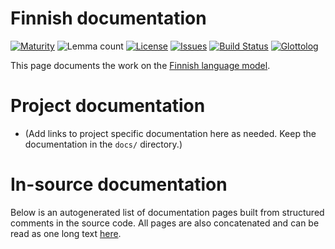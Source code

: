 # Finnish documentation

[![Maturity](https://img.shields.io/endpoint?url=https%3A%2F%2Fraw.githubusercontent.com%2Fgiellalt%2Flang-fin%2Fgh-pages%2Fmaturity.json)](https://giellalt.github.io/MaturityClassification.html)
![Lemma count](https://img.shields.io/endpoint?url=https%3A%2F%2Fraw.githubusercontent.com%2Fgiellalt%2Flang-fin%2Fgh-pages%2Flemmacount.json)
[![License](https://img.shields.io/github/license/giellalt/lang-fin)](https://github.com/giellalt/lang-fin/blob/main/LICENSE)
[![Issues](https://img.shields.io/github/issues/giellalt/lang-fin)](https://github.com/giellalt/lang-fin/issues)
[![Build Status](https://builds.giellalt.org/api/badge/lang-fin?label=CI)](https://builds.giellalt.org/pipelines/lang-fin/builds/latest)
[![Glottolog](https://img.shields.io/badge/Glottolog-green)](https://glottolog.org/resource/languoid/id/finn1318)

This page documents the work on the [Finnish language model](http://github.com/giellalt/lang-fin). 

# Project documentation

* (Add links to project specific documentation here as needed. Keep the documentation in the `docs/` directory.)

# In-source documentation

Below is an autogenerated list of documentation pages built from structured comments in the source code. All pages are also concatenated and can be read as one long text [here](fin.md).
